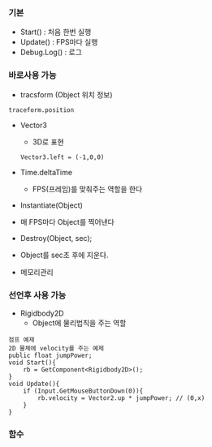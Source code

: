 ### 기본
* Start() : 처음 한번 실행
* Update() : FPS마다 실행
* Debug.Log() : 로그

### 바로사용 가능

* tracsform (Object 위치 정보)
```
traceform.position
```

* Vector3
  * 3D로 표현
  ```
  Vector3.left = (-1,0,0)
  ```
 
* Time.deltaTime
  * FPS(프레임)를 맞춰주는 역할을 한다

* Instantiate(Object)
 * 매 FPS마다 Object를 찍어낸다

* Destroy(Object, sec);
 * Object를 sec초 후에 지운다.
 * 메모리관리

### 선언후 사용 가능 

* Rigidbody2D
  * Object에 물리법칙을 주는 역할
```
점프 예제
2D 물체에 velocity를 주는 예제
public float jumpPower;
void Start(){
    rb = GetComponent<Rigidbody2D>();
}
void Update(){
    if (Input.GetMouseButtonDown(0)){
        rb.velocity = Vector2.up * jumpPower; // (0,x)
    }
}
```

### 함수

